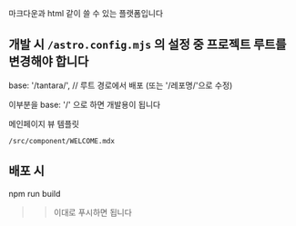 
마크다운과 html 같이 쓸 수 있는 플랫폼입니다

## 개발 시 `/astro.config.mjs` 의 설정 중 프로젝트 루트를 변경해야 합니다
base: '/tantara/',        // 루트 경로에서 배포 (또는 '/레포명/'으로 수정)

이부분을 base: '/' 으로 하면 개발용이 됩니다


메인페이지 뷰 템플릿
```
/src/component/WELCOME.mdx
```

## 배포 시

npm run build
>> 이대로 푸시하면 됩니다

